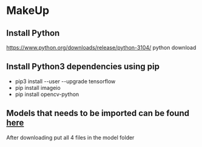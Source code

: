 # MakeUp


## Install Python 
https://www.python.org/downloads/release/python-3104/ python download 

## Install Python3 dependencies using pip
 - pip3 install --user --upgrade tensorflow
 - pip install imageio
 - pip install opencv-python

## Models that needs to be imported can be found [here](https://drive.google.com/drive/folders/1pgVqnF2-rnOxcUQ3SO4JwHUFTdiSe5t9) 

After downloading put all 4 files in the model folder